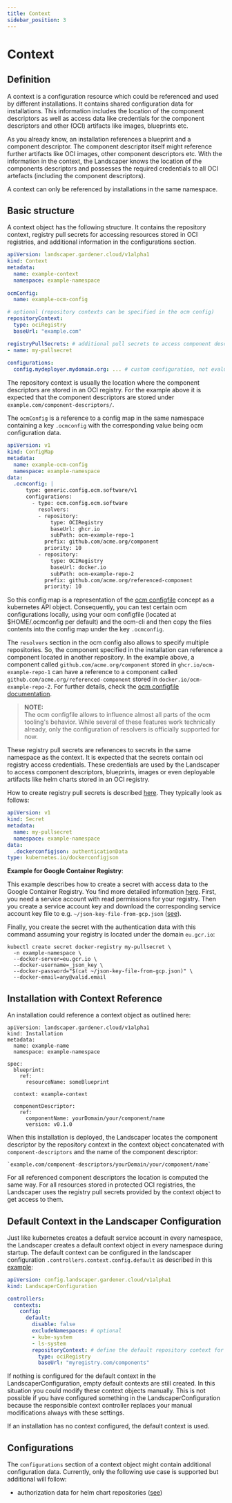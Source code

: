 ```yaml
---
title: Context
sidebar_position: 3
---
```


# Context

## Definition

A context is a configuration resource which could be referenced and used by different installations. It contains shared 
configuration data for installations. This information includes the location of the component descriptors as well as 
access data like credentials for the component descriptors and other (OCI) artifacts like images, blueprints etc. 

As you already know, an installation references a blueprint and a component descriptor. The component descriptor itself 
might reference further artifacts like OCI images, other component descriptors etc. With the information in the context,
the Landscaper knows the location of the components descriptors and possesses the required credentials to all OCI 
artefacts (including the component descriptors).

A context can only be referenced by installations in the same namespace.

## Basic structure

A context object has the following structure.  It contains the repository context, registry pull secrets for accessing
resources stored in OCI registries, and additional information in the configurations section.

```yaml
apiVersion: landscaper.gardener.cloud/v1alpha1
kind: Context
metadata:
  name: example-context
  namespace: example-namespace
  
ocmConfig:
  name: example-ocm-config

# optional (repository contexts can be specified in the ocm config)
repositoryContext:
  type: ociRegistry
  baseUrl: "example.com"

registryPullSecrets: # additional pull secrets to access component descriptors and blueprints
- name: my-pullsecret
    
configurations:
  config.mydeployer.mydomain.org: ... # custom configuration, not evaluated by landscaper
```

The repository context is usually the location where the component descriptors are stored in an OCI registry. For the 
example above it is expected that the component descriptors are stored under `example.com/component-descriptors/`.

The `ocmConfig` is a reference to a config map in the same namespace containing a key `.ocmconfig` with the 
corresponding value being ocm configuration data.
```yaml
apiVersion: v1
kind: ConfigMap
metadata:
  name: example-ocm-config
  namespace: example-namespace
data:
  .ocmconfig: |
      type: generic.config.ocm.software/v1
      configurations:
        - type: ocm.config.ocm.software
          resolvers:
          - repository:
              type: OCIRegistry
              baseUrl: ghcr.io
              subPath: ocm-example-repo-1
            prefix: github.com/acme.org/component
            priority: 10
          - repository:
              type: OCIRegistry
              baseUrl: docker.io
              subPath: ocm-example-repo-2
            prefix: github.com/acme.org/referenced-component
            priority: 10
```

So this config map is a representation of the [ocm configfile](https://ocm.software/docs/cli-reference/help/configfile/) 
concept as a kubernetes API object. Consequently, you can test certain ocm configurations locally, using your ocm 
configfile (located at $HOME/.ocmconfig per default) and the ocm-cli and then copy the files contents into the config 
map under the key `.ocmconfig`.

The `resolvers` section in the ocm config also allows to
specify multiple repositories. So, the component specified in the installation can reference a component located in
another repository. In the example above, a component called `github.com/acme.org/component` stored in 
`ghcr.io/ocm-example-repo-1` can have a reference to a component called `github.com/acme.org/referenced-component` 
stored in `docker.io/ocm-example-repo-2`. For further details, check the 
[ocm configfile documentation](https://ocm.software/docs/cli-reference/help/configfile/).

> **NOTE:**  
> The ocm configfile allows to influence almost all parts of the ocm tooling's behavior. While several of these features 
> work technically already, only the configuration of resolvers is officially supported for now. 

These registry pull secrets are references to secrets in the same namespace as the context. It is expected that the 
secrets contain oci registry access credentials. These credentials are used by the Landscaper to access component 
descriptors, blueprints, images or even deployable artifacts like helm charts stored in an OCI registry.

How to create registry pull secrets is described
[here](https://kubernetes.io/docs/tasks/configure-pod-container/pull-image-private-registry/). They typically look as
follows:

```yaml
apiVersion: v1
kind: Secret
metadata:
  name: my-pullsecret
  namespace: example-namespace
data:
  .dockerconfigjson: authenticationData
type: kubernetes.io/dockerconfigjson
```

**Example for Google Container Registry**:

This example describes how to create a secret with access data to the Google Container Registry. You find more detailed
information [here](https://cloud.google.com/iam/docs/creating-managing-service-account-keys). First, you need a 
service account with read permissions for your registry. Then you create a service account key and download the 
corresponding service account key file to e.g. `~/json-key-file-from-gcp.json` 
([see](https://cloud.google.com/iam/docs/creating-managing-service-account-keys)). 

Finally, you create the secret with the authentication data with this command assuming your registry is located under
the domain `eu.gcr.io`: 

```
kubectl create secret docker-registry my-pullsecret \
  -n example-namespace \
  --docker-server=eu.gcr.io \
  --docker-username=_json_key \
  --docker-password="$(cat ~/json-key-file-from-gcp.json)" \
  --docker-email=any@valid.email
```

## Installation with Context Reference

An installation could reference a context object as outlined here:

```
apiVersion: landscaper.gardener.cloud/v1alpha1
kind: Installation
metadata:
  name: example-name
  namespace: example-namespace

spec:
  blueprint:
    ref:
      resourceName: someBlueprint

  context: example-context

  componentDescriptor:
    ref:
      componentName: yourDomain/your/component/name
      version: v0.1.0
```

When this installation is deployed, the Landscaper locates the component descriptor by the repository context in the
context object concatenated with `component-descriptors` and the name of the component descriptor:

    `example.com/component-descriptors/yourDomain/your/component/name`

For all referenced component descriptors the location is computed the same way. For all resources stored in protected
OCI registries, the Landscaper uses the registry pull secrets provided by the context object to get access to them.

## Default Context in the Landscaper Configuration

Just like kubernetes creates a default service account in every namespace, the Landscaper creates a default context object
in every namespace during startup. The default context can be configured in the landscaper configuration 
`.controllers.context.config.default` as described in this [example](../../examples/00-Landscaper-Configuration.yaml):

```yaml
apiVersion: config.landscaper.gardener.cloud/v1alpha1
kind: LandscaperConfiguration

controllers:
  contexts:
    config:
      default:
        disable: false
        excludeNamespaces: # optional
        - kube-system
        - ls-system
        repositoryContext: # define the default repository context for installations
          type: ociRegistry
          baseUrl: "myregistry.com/components"
```

If nothing is configured for the default context in the LandscaperConfiguration, empty default contexts are still 
created. In this situation you could modify these context objects manually. This is not possible if you have configured 
something in the LandscaperConfiguration because the responsible context controller replaces your manual 
modifications always with these settings.

If an installation has no context configured, the default context is used. 

## Configurations

The `configurations` section of a context object might contain additional configuration data. Currently, only the 
following use case is supported but additional will follow:

- authorization data for helm chart repositories ([see](../deployer/helm.md#access-to-helm-chart-repo-with-authentication))

